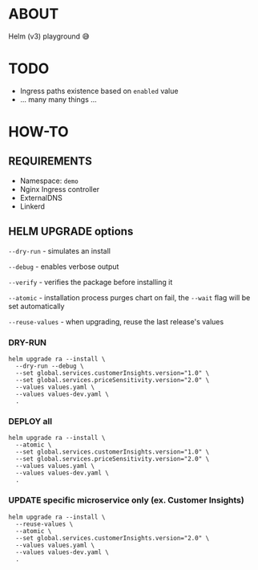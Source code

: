 # ABOUT
Helm (v3) playground :sweat_smile:

# TODO
* Ingress paths existence based on `enabled` value
* ... many many things ...

# HOW-TO

## REQUIREMENTS
* Namespace: `demo`
* Nginx Ingress controller
* ExternalDNS
* Linkerd

## HELM UPGRADE options
`--dry-run` - simulates an install

`--debug` - enables verbose output

`--verify` - verifies the package before installing it

`--atomic` - installation process purges chart on fail, the `--wait` flag will be set automatically

`--reuse-values` - when upgrading, reuse the last release's values

### DRY-RUN
```
helm upgrade ra --install \
  --dry-run --debug \
  --set global.services.customerInsights.version="1.0" \
  --set global.services.priceSensitivity.version="2.0" \
  --values values.yaml \
  --values values-dev.yaml \
  .
```

### DEPLOY all
```
helm upgrade ra --install \
  --atomic \
  --set global.services.customerInsights.version="1.0" \
  --set global.services.priceSensitivity.version="2.0" \
  --values values.yaml \
  --values values-dev.yaml \
  .
```

### UPDATE specific microservice only (ex. Customer Insights)
```
helm upgrade ra --install \
  --reuse-values \
  --atomic \
  --set global.services.customerInsights.version="2.0" \
  --values values.yaml \
  --values values-dev.yaml \
  .
```
